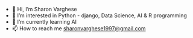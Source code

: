 - 👋 Hi, I’m Sharon Varghese
- 👀 I’m interested in Python - django, Data Science, AI & R programming
- 🌱 I’m currently learning AI
- 📫 How to reach me sharonvarghese1997@gmail.com

<!---
SharonVarghese7/SharonVarghese7 is a ✨ special ✨ repository because its `README.md` (this file) appears on your GitHub profile.
You can click the Preview link to take a look at your changes.
--->
